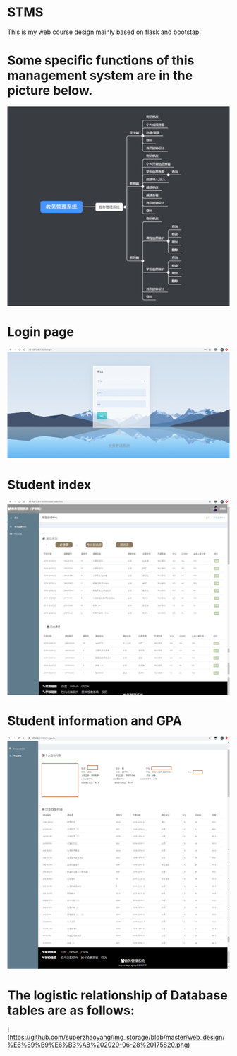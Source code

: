 # STMS
This is my web course design mainly based on flask and bootstap.  


Some specific functions of this management system are in the picture below.
========

![Image text](https://github.com/superzhaoyang/img_storage/blob/master/web_design/%E6%89%B9%E6%B3%A8%202020-06-28%20210551.png)  

Login page
========

![Image text](https://github.com/superzhaoyang/img_storage/blob/master/%E6%89%B9%E6%B3%A8%202020-06-28%20180057.png)  

Student index
========

![Image text](https://github.com/superzhaoyang/img_storage/blob/master/web_design/student_index.png)

Student information and GPA
========

![Image text](https://github.com/superzhaoyang/img_storage/blob/master/web_design/QQ%E5%9B%BE%E7%89%8720200628183045.png)


The logistic relationship of Database tables are as follows:
========
!(https://github.com/superzhaoyang/img_storage/blob/master/web_design/%E6%89%B9%E6%B3%A8%202020-06-28%20175820.png)
